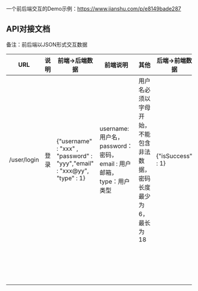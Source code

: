 一个前后端交互的Demo示例：https://www.jianshu.com/p/e8149bade287



## API对接文档

备注：前后端以JSON形式交互数据

| URL         | 说明 | 前端->后端数据                                               | 前端说明                                                     | 其他                                                         | 后端->前端数据    | 后端说明                                               |
| ----------- | ---- | ------------------------------------------------------------ | ------------------------------------------------------------ | ------------------------------------------------------------ | ----------------- | ------------------------------------------------------ |
| /user/login | 登录 | {"username" : "xxx" , "password" : "yyy","email" : "xxx@yy", "type" : 1} | username:用户名，password：密码， email : 用户邮箱， type：用户类型 | 用户名必须以字母开始，不能包含非法数据，密码长度最少为6，最长为18 | {"isSuccess" : 1} | 如果是1，说明用户登录成功；如果是0，则说明用户登录失败 |
|             |      |                                                              |                                                              |                                                              |                   |                                                        |
|             |      |                                                              |                                                              |                                                              |                   |                                                        |
|             |      |                                                              |                                                              |                                                              |                   |                                                        |
|             |      |                                                              |                                                              |                                                              |                   |                                                        |
|             |      |                                                              |                                                              |                                                              |                   |                                                        |
|             |      |                                                              |                                                              |                                                              |                   |                                                        |
|             |      |                                                              |                                                              |                                                              |                   |                                                        |
|             |      |                                                              |                                                              |                                                              |                   |                                                        |
|             |      |                                                              |                                                              |                                                              |                   |                                                        |
|             |      |                                                              |                                                              |                                                              |                   |                                                        |
|             |      |                                                              |                                                              |                                                              |                   |                                                        |
|             |      |                                                              |                                                              |                                                              |                   |                                                        |
|             |      |                                                              |                                                              |                                                              |                   |                                                        |
|             |      |                                                              |                                                              |                                                              |                   |                                                        |
|             |      |                                                              |                                                              |                                                              |                   |                                                        |
|             |      |                                                              |                                                              |                                                              |                   |                                                        |
|             |      |                                                              |                                                              |                                                              |                   |                                                        |
|             |      |                                                              |                                                              |                                                              |                   |                                                        |

